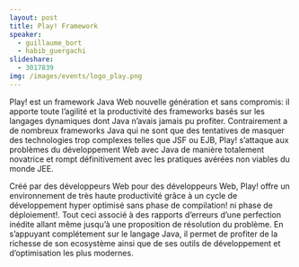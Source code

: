 ```yaml
---
layout: post
title: Play! Framework
speaker: 
  - guillaume_bort
  - habib_guergachi
slideshare: 
  - 3017839
img: /images/events/logo_play.png
---
```


Play! est un framework Java Web nouvelle génération et sans compromis: il apporte toute l’agilité et la productivité des frameworks basés sur les langages dynamiques dont Java n’avais jamais pu profiter. Contrairement a de nombreux frameworks Java qui ne sont que des tentatives de masquer des technologies trop complexes telles que JSF ou EJB, Play! s’attaque aux problèmes du développement Web avec Java de manière totalement novatrice et rompt définitivement avec les pratiques avérées non viables du monde JEE.

Créé par des développeurs Web pour des développeurs Web, Play! offre un environnement de très haute productivité grâce à un cycle de développement hyper optimisé sans phase de compilation! ni phase de déploiement!. Tout ceci associé à des rapports d’erreurs d’une perfection inédite allant même jusqu’à une proposition de résolution du problème. En s’appuyant complétement sur le langage Java, il permet de profiter de la richesse de son ecosystème ainsi que de ses outils de développement et d’optimisation les plus modernes.
